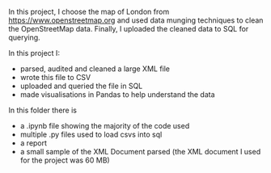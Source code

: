In this project, I choose the map of London from https://www.openstreetmap.org and used data munging techniques to clean the OpenStreetMap data. Finally, I uploaded the cleaned data to SQL for querying.

In this project I:
- parsed, audited and cleaned a large XML file
- wrote this file to CSV
- uploaded and queried the file in SQL
- made visualisations in Pandas to help understand the data

In this folder there is
- a .ipynb file showing the majority of the code used 
- multiple .py files used to load csvs into sql
- a report 
- a small sample of the XML Document parsed (the XML document I used for the project was 60 MB)
